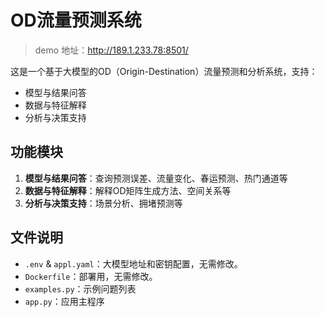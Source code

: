 # OD流量预测系统

> demo 地址：http://189.1.233.78:8501/

这是一个基于大模型的OD（Origin-Destination）流量预测和分析系统，支持：
- 模型与结果问答
- 数据与特征解释
- 分析与决策支持

## 功能模块

1. **模型与结果问答**：查询预测误差、流量变化、春运预测、热门通道等
2. **数据与特征解释**：解释OD矩阵生成方法、空间关系等
3. **分析与决策支持**：场景分析、拥堵预测等

## 文件说明

- `.env` & `appl.yaml`：大模型地址和密钥配置，无需修改。
- `Dockerfile`：部署用，无需修改。
- `examples.py`：示例问题列表
- `app.py`：应用主程序